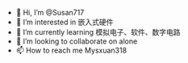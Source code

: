 - 👋 Hi, I’m @Susan717
- 👀 I’m interested in 嵌入式硬件
- 🌱 I’m currently learning 模拟电子、软件、数字电路
- 💞️ I’m looking to collaborate on alone
- 📫 How to reach me Mysxuan318

<!---
Susan717/Susan717 is a ✨ special ✨ repository because its `README.md` (this file) appears on your GitHub profile.
You can click the Preview link to take a look at your changes.
--->
